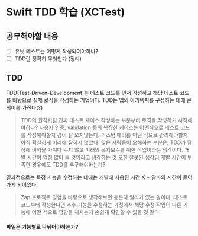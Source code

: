 # Swift TDD 학습 (XCTest)

## 공부해야할 내용
- [ ] 유닛 테스트는 어떻게 작성되어야하나?
- [ ] TDD란 정확히 무엇인가 (정리)

## TDD
TDD(Test-Driven-Development)는 테스트 코드를 먼저 작성하고 해당 테스트 코드를 바탕으로 실제 로직을 작성하는 기법이다.
TDD는 앱의 아키텍처를 구성하는 데에 큰 의미를 가진다(?)
> TDD의 원칙처럼 진짜 테스트 케이스 작성하는 부분부터 로직을 작성하기 시작해야하나?
> 사용자 인증, validation 등의 복잡한 케이스는 어떤식으로 테스트 코드를 작성해야할지 감이 잘 오지않는다.
> 커스텀 에러를 어떤 식으로 관리해야할지 아직 확실하게 머리에 잡히지 않았다.
많은 사람들이 오해하는 부분은, TDD가 당장에 이익을 가져다 주지 않고 미래의 유지보수를 위한 작업이라는 생각이다.
개발 시간이 엄청 많이 들 것이라고 생각하는 것 또한 잘못된 생각임
> 개발 시간이 부족한 경우에도 TDD를 추구해야하는가?

결과적으로는 특정 기능을 수정하는 데에는 개발에 사용된 시간 X + 알파의 시간이 들어가게 되어있다.
> Zap 프로젝트 경험을 바탕으로 생각해보면 충분히 일리가 있는 말이다. 테스트 코드부터 작성한다면 추후 기능을 수정하는 과정에서 해당 수정 작업이
> 다른 기능에 어떤 식으로 영향을 끼치는지 손쉽게 확인할 수 있을 것 같다.

#### 파일은 기능별로 나뉘어야하는가?
